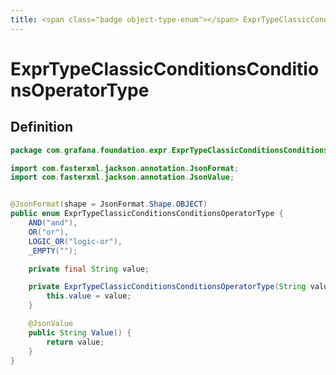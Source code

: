```yaml
---
title: <span class="badge object-type-enum"></span> ExprTypeClassicConditionsConditionsOperatorType
---
```

# <span class="badge object-type-enum"></span> ExprTypeClassicConditionsConditionsOperatorType

## Definition

```java
package com.grafana.foundation.expr.ExprTypeClassicConditionsConditionsOperatorType;

import com.fasterxml.jackson.annotation.JsonFormat;
import com.fasterxml.jackson.annotation.JsonValue;


@JsonFormat(shape = JsonFormat.Shape.OBJECT)
public enum ExprTypeClassicConditionsConditionsOperatorType {
    AND("and"),
    OR("or"),
    LOGIC_OR("logic-or"),
    _EMPTY("");

    private final String value;

    private ExprTypeClassicConditionsConditionsOperatorType(String value) {
        this.value = value;
    }

    @JsonValue
    public String Value() {
        return value;
    }
}

```
